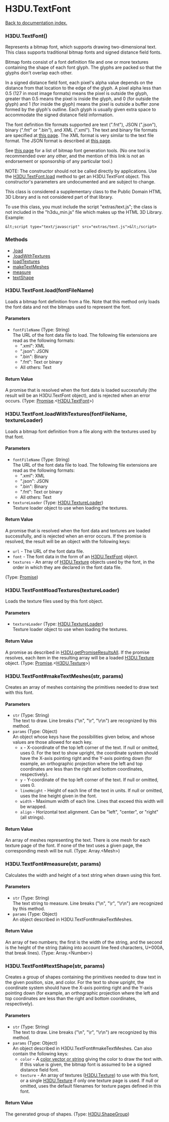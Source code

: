 # H3DU.TextFont

[Back to documentation index.](index.md)

### H3DU.TextFont() <a id='H3DU_TextFont'></a>

Represents a bitmap font, which supports drawing two-dimensional
text. This class supports
traditional bitmap fonts and signed distance field fonts.

Bitmap fonts consist of a font definition file and one
or more textures containing the shape of each font glyph. The glyphs
are packed so that the glyphs don't overlap each other.

In a signed distance field font, each pixel's alpha value depends on the
distance from that location to the edge of the glyph. A pixel alpha less
than 0.5 (127 in most image formats) means the pixel is outside the
glyph, greater than 0.5 means the pixel is inside the glyph, and 0 (for
outside the glyph) and 1 (for inside the glyph) means the pixel is
outside a buffer zone formed by the glyph's outline. Each glyph is usually
given extra space to accommodate the signed distance field information.

The font definition file formats supported are text (".fnt"),
JSON (".json"), binary (".fnt" or ".bin"), and XML (".xml").
The text and binary file formats are specified at
<a href="http://www.angelcode.com/products/bmfont/doc/file_format.html">this
page</a>. The XML format is very similar to the text file format.
The JSON format is described at
<a href="https://github.com/Jam3/load-bmfont/blob/master/json-spec.md">this
page</a>.

See <a href="https://github.com/mattdesl/text-modules#bitmap-text">this page</a>
for a list of bitmap font generation tools. (No one tool is recommended over any
other, and the mention of this link is not an endorsement or sponsorship
of any particular tool.)

NOTE: The constructor should not be called directly by applications.
Use the <a href="H3DU_TextFont.md#H3DU_TextFont_load">H3DU.TextFont.load</a> method to get an H3DU.TextFont object. This
constructor's parameters are undocumented and are subject to change.

This class is considered a supplementary class to the
Public Domain HTML 3D Library and is not considered part of that
library.

To use this class, you must include the script "extras/text.js"; the
class is not included in the "h3du_min.js" file which makes up
the HTML 3D Library. Example:

    &lt;script type="text/javascript" src="extras/text.js">&lt;/script>

### Methods

* [.load](#H3DU_TextFont_load)
* [.loadWithTextures](#H3DU_TextFont_loadWithTextures)
* [loadTextures](#H3DU_TextFont_H3DU_TextFont_loadTextures)
* [makeTextMeshes](#H3DU_TextFont_H3DU_TextFont_makeTextMeshes)
* [measure](#H3DU_TextFont_H3DU_TextFont_measure)
* [textShape](#H3DU_TextFont_H3DU_TextFont_textShape)

### H3DU.TextFont.load(fontFileName) <a id='H3DU_TextFont_load'></a>

Loads a bitmap font definition from a file.
Note that this method only loads the font data and not the bitmaps
used to represent the font.

#### Parameters

* `fontFileName` (Type: String)<br>
    The URL of the font data file to load. The following file extensions are read as the following formats:<ul> <li>".xml": XML</li> <li>".json": JSON</li> <li>".bin": Binary</li> <li>".fnt": Text or binary</li> <li>All others: Text</li></ul>

#### Return Value

A promise that is resolved
when the font data is loaded successfully (the result will be
an H3DU.TextFont object), and is rejected when an error occurs. (Type: <a href="Promise.md">Promise</a>.&lt;<a href="H3DU_TextFont.md">H3DU.TextFont</a>>)

### H3DU.TextFont.loadWithTextures(fontFileName, textureLoader) <a id='H3DU_TextFont_loadWithTextures'></a>

Loads a bitmap font definition from a file along with the textures
used by that font.

#### Parameters

* `fontFileName` (Type: String)<br>
    The URL of the font data file to load. The following file extensions are read as the following formats:<ul> <li>".xml": XML</li> <li>".json": JSON</li> <li>".bin": Binary</li> <li>".fnt": Text or binary</li> <li>All others: Text</li></ul>
* `textureLoader` (Type: <a href="H3DU_TextureLoader.md">H3DU.TextureLoader</a>)<br>
    Texture loader object to use when loading the textures.

#### Return Value

A promise that is resolved
when the font data and textures are loaded successfully,
and is rejected when an error occurs.
If the promise is resolved, the result will be an object with the
following keys:<ul>
<li><code>url</code> - The URL of the font data file.
<li><code>font</code> - The font data in the form of an <a href="H3DU_TextFont.md">H3DU.TextFont</a> object.
<li><code>textures</code> - An array of <a href="H3DU_Texture.md">H3DU.Texture</a> objects used by the font,
in the order in which they are declared in the font data file.
</ul> (Type: <a href="Promise.md">Promise</a>)

### H3DU.TextFont#loadTextures(textureLoader) <a id='H3DU_TextFont_H3DU_TextFont_loadTextures'></a>

Loads the texture files used by this font object.

#### Parameters

* `textureLoader` (Type: <a href="H3DU_TextureLoader.md">H3DU.TextureLoader</a>)<br>
    Texture loader object to use when loading the textures.

#### Return Value

A promise as described in
<a href="H3DU.md#H3DU_getPromiseResultsAll">H3DU.getPromiseResultsAll</a>. If the promise
resolves, each item in the resulting array will be a loaded
<a href="H3DU_Texture.md">H3DU.Texture</a> object. (Type: <a href="Promise.md">Promise</a>.&lt;<a href="H3DU_Texture.md">H3DU.Texture</a>>)

### H3DU.TextFont#makeTextMeshes(str, params) <a id='H3DU_TextFont_H3DU_TextFont_makeTextMeshes'></a>

Creates an array of meshes containing the primitives
needed to draw text with this font.

#### Parameters

* `str` (Type: String)<br>
    The text to draw. Line breaks ("\n", "\r", "\r\n") are recognized by this method.
* `params` (Type: Object)<br>
    An object whose keys have the possibilities given below, and whose values are those allowed for each key.<ul> <li><code>x</code> - X-coordinate of the top left corner of the text. If null or omitted, uses 0. For the text to show upright, the coordinate system should have the X-axis pointing right and the Y-axis pointing down (for example, an orthographic projection where the left and top coordinates are less than the right and bottom coordinates, respectively). <li><code>y</code> - Y-coordinate of the top left corner of the text. If null or omitted, uses 0. <li><code>lineHeight</code> - Height of each line of the text in units. If null or omitted, uses the line height given in the font. <li><code>width</code> - Maximum width of each line. Lines that exceed this width will be wrapped. <li><code>align</code> - Horizontal text alignment. Can be "left", "center", or "right" (all strings). </ul>

#### Return Value

An array of meshes representing the text.
There is one mesh for each texture page of the font. If none of the
text uses a given page, the corresponding mesh will be null. (Type: Array.&lt;Mesh>)

### H3DU.TextFont#measure(str, params) <a id='H3DU_TextFont_H3DU_TextFont_measure'></a>

Calculates the width and height of a text string when
drawn using this font.

#### Parameters

* `str` (Type: String)<br>
    The text string to measure. Line breaks ("\n", "\r", "\r\n") are recognized by this method.
* `params` (Type: Object)<br>
    An object described in H3DU.TextFont#makeTextMeshes.

#### Return Value

An array of two numbers;
the first is the width of the string, and the second is the
height of the string (taking into account line feed characters,
U+000A, that break lines). (Type: Array.&lt;Number>)

### H3DU.TextFont#textShape(str, params) <a id='H3DU_TextFont_H3DU_TextFont_textShape'></a>

Creates a group of shapes containing the primitives needed to
draw text in the given position, size, and color.
For the text to show upright, the coordinate system should have the
X-axis pointing right and the Y-axis pointing down (for example, an
orthographic projection where the left and top coordinates are less
than the right and bottom coordinates, respectively).

#### Parameters

* `str` (Type: String)<br>
    The text to draw. Line breaks ("\n", "\r", "\r\n") are recognized by this method.
* `params` (Type: Object)<br>
    An object described in H3DU.TextFont#makeTextMeshes. Can also contain the following keys:<ul> <li><code>color</code> - A <a href="H3DU.md#H3DU_toGLColor">color vector or string</a> giving the color to draw the text with. If this value is given, the bitmap font is assumed to be a signed distance field font. <li><code>texture</code> - An array of textures (<a href="H3DU_Texture.md">H3DU.Texture</a>) to use with this font, or a single <a href="H3DU_Texture.md">H3DU.Texture</a> if only one texture page is used. If null or omitted, uses the default filenames for texture pages defined in this font. </ul>

#### Return Value

The generated group of shapes. (Type: <a href="H3DU_ShapeGroup.md">H3DU.ShapeGroup</a>)
